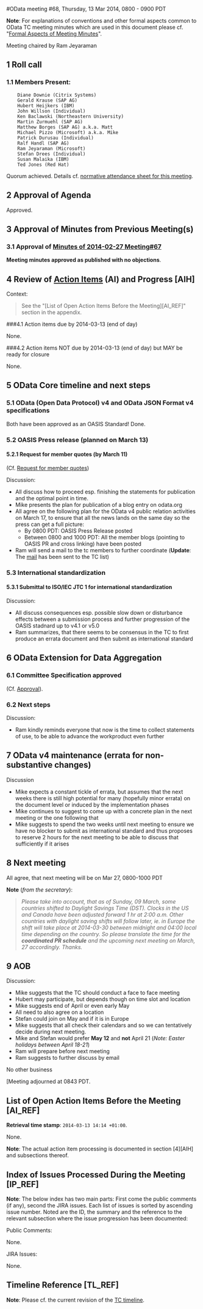#OData meeting #68, Thursday,  13 Mar 2014, 0800 - 0900 PDT

**Note**: For explanations of conventions and other formal aspects common to OData TC meeting minutes which are used in this document please cf. "[Formal Aspects of Meeting Minutes](https://www.oasis-open.org/committees/download.php/48109/formal-aspects-meeting-minutes-v1.html)".

Meeting chaired by Ram Jeyaraman

## 1 Roll call

### 1.1 Members Present:

        Diane Downie (Citrix Systems)
        Gerald Krause (SAP AG)
        Hubert Heijkers (IBM)
        John Willson (Individual)
        Ken Baclawski (Northeastern University)
        Martin Zurmuehl (SAP AG)
        Matthew Borges (SAP AG) a.k.a. Matt
        Michael Pizzo (Microsoft) a.k.a. Mike
        Patrick Durusau (Individual)
        Ralf Handl (SAP AG)
        Ram Jeyaraman (Microsoft)
        Stefan Drees (Individual)
        Susan Malaika (IBM)
        Ted Jones (Red Hat)

Quorum achieved. Details cf. [normative attendance sheet for this meeting](https://www.oasis-open.org/apps/org/workgroup/odata/event.php?event_id=36532).

## 2 Approval of Agenda

Approved.

## 3 Approval of Minutes from Previous Meeting(s)

### 3.1 Approval of [Minutes of 2014-02-27 Meeting#67](https://www.oasis-open.org/committees/download.php/52414/odata-meeting-67_on-20140227-minutes.html)

**Meeting minutes approved as published with no objections**.

## 4 Review of [Action Items](https://www.oasis-open.org/apps/org/workgroup/odata/members/action_items.php) (AI) and Progress [AIH]

Context:
> See the "[List of Open Action Items Before the Meeting][AI_REF]" section in the appendix.

###4.1 Action items due by 2014-03-13 (end of day)

None.

###4.2 Action items NOT due by 2014-03-13 (end of day) but MAY be ready for closure

None.


## 5 OData Core timeline and next steps

### 5.1 OData (Open Data Protocol) v4 and OData JSON Format v4 specifications

Both have been approved as an OASIS Standard! Done.

### 5.2 OASIS Press release (planned on March 13)

#### 5.2.1 Request for member quotes (by March 11)

(Cf. [Request for member quotes](https://lists.oasis-open.org/archives/odata/201402/msg00020.html))

Discussion:

* All discuss how to proceed esp. finishing the statements for publication and the optimal point in time.
* Mike presents the plan for publication of a blog entry on odata.org
* All agree on the following plan for the OData v4 public relation activities on March 17, to ensure that all the news lands on the same day so the press can get a full picture:
    * By 0800 PDT: OASIS Press Release posted
    * Between 0800 and 1000 PDT: All the member blogs (pointing to OASIS PR and cross linking) have been posted
* Ram will send a mail to the tc members to further coordinate (**Update**: The [mail](https://lists.oasis-open.org/archives/odata/201403/msg00064.html) has been sent to the TC list)

### 5.3 International standardization

#### 5.3.1 Submittal to ISO/IEC JTC 1 for international standardization

Discussion:

* All discuss consequences esp. possible slow down or disturbance effects between a submission process and further progression of the OASIS stadnard up to v4.1 or v5.0
* Ram summarizes, that there seems to be consensus in the TC to first produce an errata document and then submit as international standard


## 6 OData Extension for Data Aggregation

### 6.1 Committee Specification approved

(Cf. [Approval](https://lists.oasis-open.org/archives/odata/201403/msg00053.html)).

### 6.2 Next steps

Discussion:

* Ram kindly reminds everyone that now is the time to collect statements of use, to be able to advance the workproduct even further

## 7 OData v4 maintenance (errata for non-substantive changes)

Discussion

* Mike expects a constant tickle of errata, but assumes that the next weeks there is still high potential for many (hopefully minor errata) on the document level or induced by the implementation phases
* Mike continues to suggest to come up with a concrete plan in the next meeting or the one following that
* Mike suggests to spend the two weeks until next meeting to ensure we have no blocker to submit as international standard and thus proposes to reserve 2 hours for the next meeting to be able to discuss that sufficiently if it arises

## 8 Next meeting

All agree, that next meeting will be on Mar 27, 0800-1000 PDT

**Note** (_from the secretary_):
>_Please take into account, that as of Sunday, 09 March, some countries shifted to Daylight Savings Time (DST). Clocks in the US and Canada have been adjusted forward 1 hr at 2:00 a.m. Other countries with daylight saving shifts will follow later, ie. in Europe the shift will take place at 2014-03-30 between midnight and 04:00 local time depending on the country. So please translate the time for the **coordinated PR schedule** and the upcoming next meeting on March, 27 accordingly. Thanks._

## 9 AOB

Discussion:

* Mike suggests that the TC should conduct a face to face meeting
* Hubert may participate, but depends though on time slot and location
* Mike suggests end of April or even early May
* All need to also agree on a location
* Stefan could join on May and if it is in Europe
* Mike suggests that all check their calendars and so we can tentatively decide during next meeting.
* Mike and Stefan would prefer **May 12** and **not** April 21 (_Note: Easter holidays between April 18-21_)
* Ram will prepare before next meeting
* Ram suggests to further discuss by email

No other business

[Meeting adjourned at 0843 PDT.


## List of Open Action Items Before the Meeting [AI_REF]

**Retrieval time stamp**: `2014-03-13 14:14 +01:00`.

None.

**Note**: The actual action item processing is documented in section [4][AIH] and subsections thereof.

## Index of Issues Processed During the Meeting [IP_REF]

**Note**: The below index has two main parts: First come the public comments (if any), second the JIRA issues. Each list of issues is sorted by ascending issue number. Noted are the ID, the summary and the reference to the relevant subsection where the issue progression has been documented:

Public Comments:

None.

JIRA Issues:

None.

## Timeline Reference [TL_REF]

**Note**: Please cf. the current revision of the [TC timeline](https://www.oasis-open.org/committees/download.php/50823/TC%20Timeline%206.htm).

